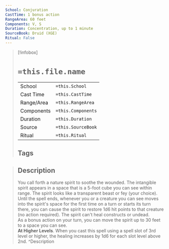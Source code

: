 ```yaml
---
School: Conjuration
CastTime: 1 bonus action
RangeArea: 60 feet
Components: V, S
Duration: Concentration, up to 1 minute
SourceBook: Druid (XGE)
Ritual: False
---
```

> [!infobox]
>
> # `=this.file.name`
> |            |                    |
> | ---------- | ------------------ |
> | School     | `=this.School`     |
> | Cast Time  | `=this.CastTime`   |
> | Range/Area | `=this.RangeArea`  |
> | Components | `=this.Components` |
> | Duration   | `=this.Duration`   |
> | Source     | `=this.SourceBook` |
> | Ritual     | `=this.Ritual`     |
>## Tags
>

> ## Description
> You call forth a nature spirit to soothe the wounded. The intangible spirit appears in a space that is a 5-foot cube you can see within range. The spirit looks like a transparent beast or fey (your choice).<br> Until the spell ends, whenever you or a creature you can see moves into the spirit's space for the first time on a turn or starts its turn there, you can cause the spirit to restore 1d6 hit points to that creature (no action required). The spirit can't heal constructs or undead.<br> As a bonus action on your turn, you can move the spirit up to 30 feet to a space you can see.<br> <b>At Higher Levels</b>. When you cast this spell using a spell slot of 3rd level or higher, the healing increases by 1d6 for each slot level above 2nd.
> ^Description